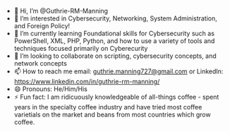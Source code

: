 - 👋 Hi, I’m @Guthrie-RM-Manning
- 👀 I’m interested in Cybersecurity, Networking, System Administration, and Foreign Policy!
- 🌱 I’m currently learning Foundational skills for Cybersecurity such as PowerShell, XML, PHP, Python, and how to use a variety of tools and techniques focused primarily on Cyberecurity
- 💞️ I’m looking to collaborate on scripting, cybersecurity concepts, and network concepts
- 📫 How to reach me email: guthrie.manning727@gmail.com or LinkedIn: https://www.linkedin.com/in/guthrie-rm-manning/
- 😄 Pronouns: He/Him/His
- ⚡ Fun fact: I am ridicuously knowledgeable of all-things coffee - spent years in the specialty coffee industry and have tried most coffee varietials on the market and beans from most countries which grow coffee. 

<!---
Guthrie-RM-Manning/Guthrie-RM-Manning is a ✨ special ✨ repository because its `README.md` (this file) appears on your GitHub profile.
You can click the Preview link to take a look at your changes.
--->
